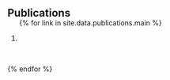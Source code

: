 <h2 id="publications" style="margin: 2px 0px -15px;">Publications</h2>

<div class="publications">
<ol class="bibliography">

{% for link in site.data.publications.main %}
<li>
<div class="pub-row">
  </div>
  </div>
</div>
</li>
<br>

{% endfor %}

</ol>
</div>
